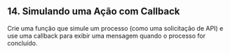 ## 14. Simulando uma Ação com Callback
Crie uma função que simule um processo (como uma solicitação de API) e use uma callback para exibir uma mensagem quando o processo for concluído.